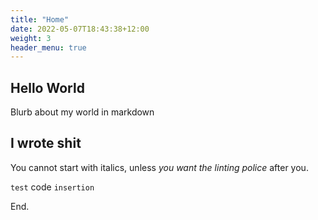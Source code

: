 ```yaml
---
title: "Home"
date: 2022-05-07T18:43:38+12:00
weight: 3
header_menu: true
---
```



## Hello World

Blurb about my world in markdown

## I wrote shit

You cannot start with italics, unless _you want the linting police_ after you.  

`test` code `insertion`  

End.
